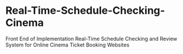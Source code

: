 # Real-Time-Schedule-Checking-Cinema
Front End of Implementation Real-Time Schedule Checking and Review System for Online Cinema Ticket Booking Websites
